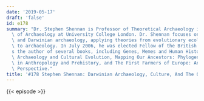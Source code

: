 ```yaml
---
date: '2019-05-17'
draft: 'false'
id: e178
summary: "Dr. Stephen Shennan is Professor of Theoretical Archaeology in the Institute\
  \ of Archaeology at University College London. Dr. Shennan focuses on cultural evolution\
  \ and Darwinian archaeology, applying theories from evolutionary ecology and cladistics\
  \ to archaeology. In July 2006, he was elected Fellow of the British Academy. He\u2019\
  s the author of several books, including Genes, Memes and Human History: Darwinian\
  \ Archaeology and Cultural Evolution, Mapping Our Ancestors: Phylogenetic Approaches\
  \ in Anthropology and Prehistory, and The First Farmers of Europe: An Evolutionary\
  \ Perspective."
title: '#178 Stephen Shennan: Darwinian Archaeology, Culture, And The Origins of Agriculture'
---
```

{{< episode >}}
